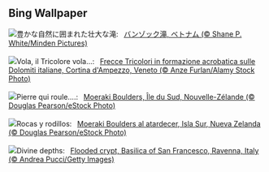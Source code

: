 ## Bing Wallpaper
![](https://www.bing.com/th?id=OHR.VietnamFalls_JA-JP8519812125_UHD.jpg&w=1000)豊かな自然に囲まれた壮大な滝:&nbsp;&ensp;[バンゾック滝, ベトナム (© Shane P. White/Minden Pictures)](https://www.bing.com/th?id=OHR.VietnamFalls_JA-JP8519812125_UHD.jpg)
<br><br/>
![](https://www.bing.com/th?id=OHR.FestaTricoloreDolomites_IT-IT7900673609_UHD.jpg&w=1000)Vola, il Tricolore vola...:&nbsp;&ensp;[Frecce Tricolori in formazione acrobatica sulle Dolomiti italiane, Cortina d'Ampezzo, Veneto (© Anze Furlan/Alamy Stock Photo)](https://www.bing.com/th?id=OHR.FestaTricoloreDolomites_IT-IT7900673609_UHD.jpg)
<br><br/>
![](https://www.bing.com/th?id=OHR.BouldersNZ_FR-FR2503535078_UHD.jpg&w=1000)Pierre qui roule….:&nbsp;&ensp;[Moeraki Boulders, Île du Sud, Nouvelle-Zélande (© Douglas Pearson/eStock Photo)](https://www.bing.com/th?id=OHR.BouldersNZ_FR-FR2503535078_UHD.jpg)
<br><br/>
![](https://www.bing.com/th?id=OHR.BouldersNZ_ES-ES6118203530_UHD.jpg&w=1000)Rocas y rodillos:&nbsp;&ensp;[Moeraki Boulders al atardecer, Isla Sur, Nueva Zelanda (© Douglas Pearson/eStock Photo)](https://www.bing.com/th?id=OHR.BouldersNZ_ES-ES6118203530_UHD.jpg)
<br><br/>
![](https://www.bing.com/th?id=OHR.RavennaBasilica_EN-GB7069955288_UHD.jpg&w=1000)Divine depths:&nbsp;&ensp;[Flooded crypt, Basilica of San Francesco, Ravenna, Italy (© Andrea Pucci/Getty Images)](https://www.bing.com/th?id=OHR.RavennaBasilica_EN-GB7069955288_UHD.jpg)
<br><br/>
